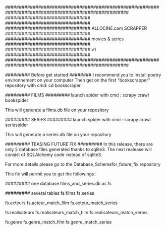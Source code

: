 #####################################################################################################
###############################                                       ###############################
###############################         ALLOCINE.com SCRAPPER         ###############################
###############################            movies & series            ###############################
###############################                  v1                   ###############################
#####################################################################################################

######### Before get started ########
I recommend you to install poetry environnement on your computer
Then get on the first "bookscrapper" repository with cmd:
cd bookscraper

######### FILMS #########
launch spider with cmd  :
scrapy crawl bookspider

This will generate a films.db file on your repository

######### SERIES #########
launch spider with cmd  :
scrapy crawl seriespider

This will generate a series.db file on your repository

######### TEASING FUTURE FIX #########
In this release, there are only 2 database files generated thanks to sqlite3.
The next realease will consist of SQLAlchemy code instead of sqlite3.

For more details please go to the Database_Schemafor_future_fix repository

This fix will permit you to get the followings : 

######### one database
films_and_series.db as fs

######### several tables
fs.films
fs.series

fs.acteurs
fs.acteur_match_film
fs.acteur_match_series

fs.realisateurs
fs.realisateurs_match_film
fs.realisateurs_match_series

fs.genre
fs.genre_match_film
fs.genre_match_series
